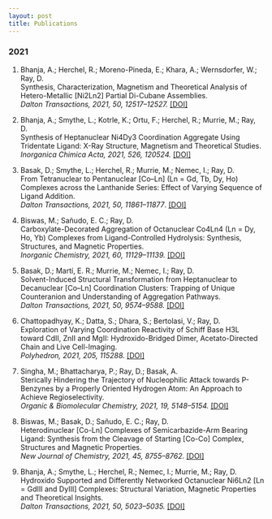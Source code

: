 ```yaml
---
layout: post
title: Publications
---
```


### 2021

1. Bhanja, A.; Herchel, R.; Moreno-Pineda, E.; Khara, A.; Wernsdorfer, W.; Ray, D.\
Synthesis, Characterization, Magnetism and Theoretical Analysis of Hetero-Metallic [Ni2Ln2] Partial Di-Cubane Assemblies.\
_Dalton Transactions, 2021, 50, 12517–12527._ [[DOI]](https://doi.org/10.1039/d1dt00510c)

0. Bhanja, A.; Smythe, L.; Kotrle, K.; Ortu, F.; Herchel, R.; Murrie, M.; Ray, D.\
Synthesis of Heptanuclear Ni4Dy3 Coordination Aggregate Using Tridentate Ligand: X-Ray Structure, Magnetism and Theoretical Studies.\
_Inorganica Chimica Acta, 2021, 526, 120524._ [[DOI]](https://doi.org/10.1016/j.ica.2021.120524)

0. Basak, D.; Smythe, L.; Herchel, R.; Murrie, M.; Nemec, I.; Ray, D.\
From Tetranuclear to Pentanuclear [Co–Ln] (Ln = Gd, Tb, Dy, Ho) Complexes across the Lanthanide Series: Effect of Varying Sequence of Ligand Addition.\
_Dalton Transactions, 2021, 50, 11861–11877_. [[DOI]](https://doi.org/10.1039/d1dt02038b)

0. Biswas, M.; Sañudo, E. C.; Ray, D.\
Carboxylate-Decorated Aggregation of Octanuclear Co4Ln4 (Ln = Dy, Ho, Yb) Complexes from Ligand-Controlled Hydrolysis: Synthesis, Structures, and Magnetic Properties.\
_Inorganic Chemistry, 2021, 60, 11129–11139._ [[DOI]](https://doi.org/10.1021/acs.inorgchem.1c01070)

0. Basak, D.; Martí, E. R.; Murrie, M.; Nemec, I.; Ray, D.\
Solvent-Induced Structural Transformation from Heptanuclear to Decanuclear [Co–Ln] Coordination Clusters: Trapping of Unique Counteranion and Understanding of Aggregation Pathways.\
_Dalton Transactions, 2021, 50, 9574–9588._ [[DOI]](https://doi.org/10.1039/d1dt01278a)

0. Chattopadhyay, K.; Datta, S.; Dhara, S.; Bertolasi, V.; Ray, D.\
Exploration of Varying Coordination Reactivity of Schiff Base H3L toward CdII, ZnII and MgII: Hydroxido-Bridged Dimer, Acetato-Directed Chain and Live Cell-Imaging.\
_Polyhedron, 2021, 205, 115288._ [[DOI]](https://doi.org/10.1016/j.poly.2021.115288)

0. Singha, M.; Bhattacharya, P.; Ray, D.; Basak, A.\
Sterically Hindering the Trajectory of Nucleophilic Attack towards P-Benzynes by a Properly Oriented Hydrogen Atom: An Approach to Achieve Regioselectivity.\
_Organic & Biomolecular Chemistry, 2021, 19, 5148–5154._ [[DOI]](https://doi.org/10.1039/d1ob00521a)

0.  Biswas, M.; Basak, D.; Sañudo, E. C.; Ray, D.\
Heterodinuclear [Co-Ln] Complexes of Semicarbazide-Arm Bearing Ligand: Synthesis from the Cleavage of Starting [Co-Co] Complex, Structures and Magnetic Properties.\
_New Journal of Chemistry, 2021, 45, 8755–8762._ [[DOI]](https://doi.org/10.1039/d1nj00971k)

0. Bhanja, A.; Smythe, L.; Herchel, R.; Nemec, I.; Murrie, M.; Ray, D.\
Hydroxido Supported and Differently Networked Octanuclear Ni6Ln2 [Ln = GdIII and DyIII] Complexes: Structural Variation, Magnetic Properties and Theoretical Insights.\
_Dalton Transactions, 2021, 50, 5023–5035._ [[DOI]](https://doi.org/10.1039/d0dt04168h)


